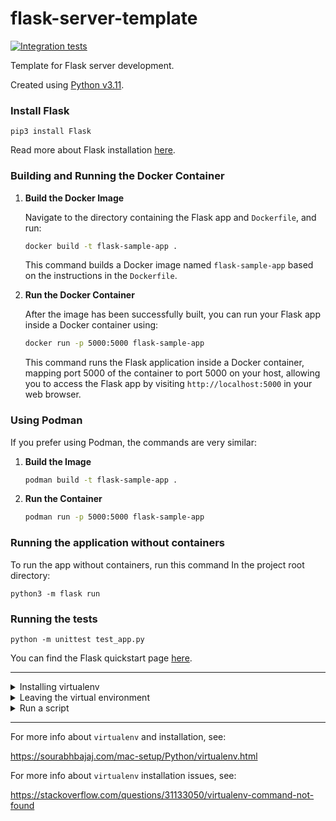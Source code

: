 # flask-server-template

[![Integration tests](https://github.com/squidmin/flask-server-template/actions/workflows/python-app.yml/badge.svg)](https://github.com/squidmin/flask-server-template/actions/workflows/python-app.yml)

Template for Flask server development.

Created using <a href = "https://www.python.org/downloads/release/python-3110/">Python v3.11</a>.

### Install Flask

`pip3 install Flask`

Read more about Flask installation <a href="https://flask.palletsprojects.com/en/2.2.x/installation/">here</a>.

### Building and Running the Docker Container

1. **Build the Docker Image**

   Navigate to the directory containing the Flask app and `Dockerfile`, and run:

   ```bash
   docker build -t flask-sample-app .
   ```

   This command builds a Docker image named `flask-sample-app` based on the instructions in the `Dockerfile`.

2. **Run the Docker Container**

   After the image has been successfully built, you can run your Flask app inside a Docker container using:

   ```bash
   docker run -p 5000:5000 flask-sample-app
   ```

   This command runs the Flask application inside a Docker container, mapping port 5000 of the container to port 5000 on your host, allowing you to access the Flask app by visiting `http://localhost:5000` in your web browser.

### Using Podman

If you prefer using Podman, the commands are very similar:

1. **Build the Image**

   ```bash
   podman build -t flask-sample-app .
   ```

2. **Run the Container**

   ```bash
   podman run -p 5000:5000 flask-sample-app
   ```

### Running the application without containers

To run the app without containers, run this command In the project root directory:

`python3 -m flask run`

### Running the tests

```shell
python -m unittest test_app.py
```

You can find the Flask quickstart page <a href="https://flask.palletsprojects.com/en/2.2.x/quickstart/">here</a>.

---

<details>
  <summary>Installing virtualenv</summary>
  
  1. `cd` into the project root directory

  2. `python3 -m venv venv_name`

  The above steps create a `venv/` directory in your project where all dependencies are installed. The virtual environment needs to be activated in every terminal instance used for work in the project:

  `source venv/bin/activate`

  You should see a `(venv)` appear at the beginning of your terminal prompt indicating that you are working inside the `virtualenv`.
  
  Now when you install something like this:

  `pip install <package>`

  it will be installed to the `venv` folder and not conflict with dependencies in other projects.
</details>

<details>
  <summary>Leaving the virtual environment</summary>

  To leave the virtual environment, run:
  `deactivate`
</details>

<details>
  <summary>Run a script</summary>
  
  `python3 (script_name).py`
</details>

---

For more info about `virtualenv` and installation, see:

https://sourabhbajaj.com/mac-setup/Python/virtualenv.html


For more info about `virtualenv` installation issues, see:

https://stackoverflow.com/questions/31133050/virtualenv-command-not-found
